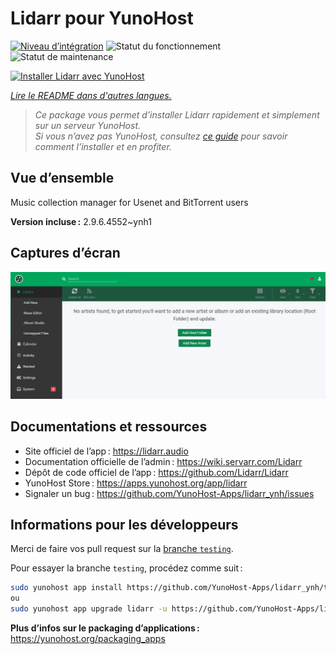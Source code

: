 <!--
Nota bene : ce README est automatiquement généré par <https://github.com/YunoHost/apps/tree/master/tools/readme_generator>
Il NE doit PAS être modifié à la main.
-->

# Lidarr pour YunoHost

[![Niveau d’intégration](https://apps.yunohost.org/badge/integration/lidarr)](https://ci-apps.yunohost.org/ci/apps/lidarr/)
![Statut du fonctionnement](https://apps.yunohost.org/badge/state/lidarr)
![Statut de maintenance](https://apps.yunohost.org/badge/maintained/lidarr)

[![Installer Lidarr avec YunoHost](https://install-app.yunohost.org/install-with-yunohost.svg)](https://install-app.yunohost.org/?app=lidarr)

*[Lire le README dans d'autres langues.](./ALL_README.md)*

> *Ce package vous permet d’installer Lidarr rapidement et simplement sur un serveur YunoHost.*  
> *Si vous n’avez pas YunoHost, consultez [ce guide](https://yunohost.org/install) pour savoir comment l’installer et en profiter.*

## Vue d’ensemble

Music collection manager for Usenet and BitTorrent users

**Version incluse :** 2.9.6.4552~ynh1

## Captures d’écran

![Capture d’écran de Lidarr](./doc/screenshots/screenshot.jpg)

## Documentations et ressources

- Site officiel de l’app : <https://lidarr.audio>
- Documentation officielle de l’admin : <https://wiki.servarr.com/Lidarr>
- Dépôt de code officiel de l’app : <https://github.com/Lidarr/Lidarr>
- YunoHost Store : <https://apps.yunohost.org/app/lidarr>
- Signaler un bug : <https://github.com/YunoHost-Apps/lidarr_ynh/issues>

## Informations pour les développeurs

Merci de faire vos pull request sur la [branche `testing`](https://github.com/YunoHost-Apps/lidarr_ynh/tree/testing).

Pour essayer la branche `testing`, procédez comme suit :

```bash
sudo yunohost app install https://github.com/YunoHost-Apps/lidarr_ynh/tree/testing --debug
ou
sudo yunohost app upgrade lidarr -u https://github.com/YunoHost-Apps/lidarr_ynh/tree/testing --debug
```

**Plus d’infos sur le packaging d’applications :** <https://yunohost.org/packaging_apps>
